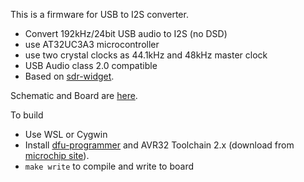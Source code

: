 This is a firmware for USB to I2S converter.

* Convert 192kHz/24bit USB audio to I2S (no DSD)
* use AT32UC3A3 microcontroller
* use two crystal clocks as 44.1kHz and 48kHz master clock
* USB Audio class 2.0 compatible
* Based on [sdr-widget](https://github.com/borgestrand/sdr-widget.git).

Schematic and Board are [here](https://github.com/tarori/Circuit.USB-DDC.git).

To build
* Use WSL or Cygwin
* Install [dfu-programmer](https://dfu-programmer.github.io/) and AVR32 Toolchain 2.x (download from [microchip site](https://www.microchip.com/mplab/avr-support/avr-and-sam-downloads-archive)).
* `make write` to compile and write to board
